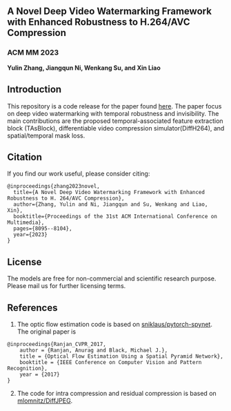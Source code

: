 ## A Novel Deep Video Watermarking Framework with Enhanced Robustness to H.264/AVC Compression

### ACM MM 2023
**Yulin Zhang, Jiangqun Ni, Wenkang Su, and Xin Liao**

## Introduction
This repository is a code release for the paper found [here](https://doi.org/10.1145/3581783.3612270). The paper focus on deep video watermarking with temporal robustness and invisibility. The main contributions are the proposed temporal-associated feature extraction block (TAsBlock),  differentiable video compression simulator(DiffH264), and spatial/temporal mask loss.

## Citation
If you find our work useful, please consider citing:
```
@inproceedings{zhang2023novel,
  title={A Novel Deep Video Watermarking Framework with Enhanced Robustness to H. 264/AVC Compression},
  author={Zhang, Yulin and Ni, Jiangqun and Su, Wenkang and Liao, Xin},
  booktitle={Proceedings of the 31st ACM International Conference on Multimedia},
  pages={8095--8104},
  year={2023}
}
```

## License
The models are free for non-commercial and scientific research purpose. Please mail us for further licensing terms.

## References
1. The optic flow estimation code is based on [sniklaus/pytorch-spynet](https://github.com/sniklaus/pytorch-spynet). The original paper is 
```
@inproceedings{Ranjan_CVPR_2017,
    author = {Ranjan, Anurag and Black, Michael J.},
    title = {Optical Flow Estimation Using a Spatial Pyramid Network},
    booktitle = {IEEE Conference on Computer Vision and Pattern Recognition},
    year = {2017}
}

```
2. The code for intra compression and residual compression is based on [mlomnitz/DiffJPEG](https://github.com/mlomnitz/DiffJPEG).
